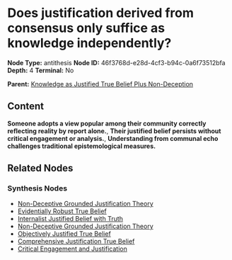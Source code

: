 # Does justification derived from consensus only suffice as knowledge independently?

**Node Type:** antithesis
**Node ID:** 46f3768d-e28d-4cf3-b94c-0a6f73512bfa
**Depth:** 4
**Terminal:** No

**Parent:** [Knowledge as Justified True Belief Plus Non-Deception](knowledge-as-justified-true-belief-plus-non-deception-synthesis-432260fb-d2ca-4566-afe3-cede551e478d.md)

## Content

**Someone adopts a view popular among their community correctly reflecting reality by report alone.**, **Their justified belief persists without critical engagement or analysis.**, **Understanding from communal echo challenges traditional epistemological measures.**

## Related Nodes

### Synthesis Nodes

- [Non-Deceptive Grounded Justification Theory](non-deceptive-grounded-justification-theory-synthesis-b20bc9ee-1353-407c-b182-9777bccd4728.md)
- [Evidentially Robust True Belief](evidentially-robust-true-belief-synthesis-7db3c5c8-b898-4150-95e1-80994eeaa35a.md)
- [Internalist Justified Belief with Truth](internalist-justified-belief-with-truth-synthesis-88e4915f-c440-49cb-ad59-38d9a0f4268f.md)
- [Non-Deceptive Grounded Justification Theory](non-deceptive-grounded-justification-theory-synthesis-98bd09d4-4540-4e2e-ba8c-5bde55ec4c64.md)
- [Objectively Justified True Belief](objectively-justified-true-belief-synthesis-b44afd21-395c-4890-933b-97ef058c5a3e.md)
- [Comprehensive Justification True Belief](comprehensive-justification-true-belief-synthesis-a1ad362f-9150-4734-953f-c8c4374566a9.md)
- [Critical Engagement and Justification](critical-engagement-and-justification-synthesis-d26810cf-ad73-4ec5-a1fc-5e86826ce7f6.md)
